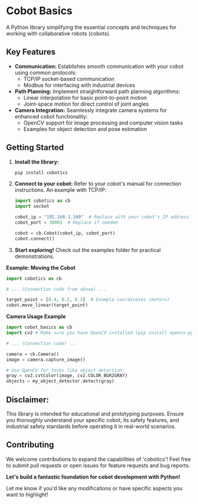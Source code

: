 # Cobot Basics

A Python library simplifying the essential concepts and techniques for working with collaborative robots (cobots).

## **Key Features**

- **Communication:** Establishes smooth communication with your cobot using common protocols:
  - TCP/IP socket-based communication
  - Modbus for interfacing with industrial devices
- **Path Planning:** Implement straightforward path planning algorithms:
  - Linear interpolation for basic point-to-point motion
  - Joint-space motion for direct control of joint angles
- **Camera Integration:** Seamlessly integrate camera systems for enhanced cobot functionality:
  - OpenCV support for image processing and computer vision tasks
  - Examples for object detection and pose estimation

## **Getting Started**

1. **Install the library:**

   ```bash
   pip install cobotics
   ```

2. **Connect to your cobot:** Refer to your cobot's manual for connection instructions. An example with TCP/IP:

   ```python
   import cobotics as cb
   import socket

   cobot_ip = "192.168.1.100"  # Replace with your cobot's IP address
   cobot_port = 30002  # Replace if needed

   cobot = cb.Cobot(cobot_ip, cobot_port)
   cobot.connect()
   ```

3. **Start exploring!** Check out the examples folder for practical demonstrations.

**Example: Moving the Cobot**

```python
import cobotics as cb

# ... (Connection code from above) ...

target_point = [0.4, 0.2, 0.3]  # Example coordinates (meters)
cobot.move_linear(target_point)
```

**Camera Usage Example**

```python
import cobot_basics as cb
import cv2 # Make sure you have OpenCV installed (pip install opencv-python)

# ... (Connection code) ...

camera = cb.Camera()
image = camera.capture_image()

# Use OpenCV for tasks like object detection:
gray = cv2.cvtColor(image, cv2.COLOR_BGR2GRAY)
objects = my_object_detector.detect(gray)
```

## **Disclaimer:**

This library is intended for educational and prototyping purposes. Ensure you thoroughly understand your specific cobot, its safety features, and industrial safety standards before operating it in real-world scenarios.

## **Contributing**

We welcome contributions to expand the capabilities of 'cobotics'! Feel free to submit pull requests or open issues for feature requests and bug reports.

**Let's build a fantastic foundation for cobot development with Python!**

Let me know if you'd like any modifications or have specific aspects you want to highlight!
